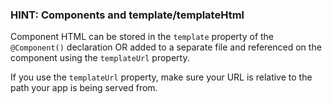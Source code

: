 ### HINT: Components and template/templateHtml

Component HTML can be stored in the `template` property of the `@Component()` declaration OR added to a separate file and referenced on the component using the `templateUrl` property.

If you use the `templateUrl` property, make sure your URL is relative to the path your app is being served from.